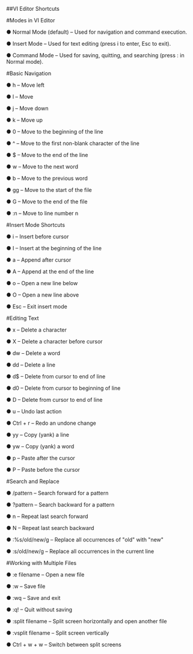 ##VI Editor Shortcuts

#Modes in VI Editor

● Normal Mode (default) – Used for navigation and command execution.

● Insert Mode – Used for text editing (press i to enter, Esc to exit).

● Command Mode – Used for saving, quitting, and searching (press : in Normal mode).


#Basic Navigation

● h – Move left

● l – Move 

● j – Move down

● k – Move up

● 0 – Move to the beginning of the line

● ^ – Move to the first non-blank character of the line

● $ – Move to the end of the line

● w – Move to the next word

● b – Move to the previous word

● gg – Move to the start of the file

● G – Move to the end of the file

● :n – Move to line number n


#Insert Mode Shortcuts

● i – Insert before cursor

● I – Insert at the beginning of the line

● a – Append after cursor

● A – Append at the end of the line

● o – Open a new line below

● O – Open a new line above

● Esc – Exit insert mode


#Editing Text

● x – Delete a character

● X – Delete a character before cursor

● dw – Delete a word

● dd – Delete a line

● d$ – Delete from cursor to end of line

● d0 – Delete from cursor to beginning of line

● D – Delete from cursor to end of line

● u – Undo last action

● Ctrl + r – Redo an undone change

● yy – Copy (yank) a line

● yw – Copy (yank) a word

● p – Paste after the cursor

● P – Paste before the cursor


#Search and Replace

● /pattern – Search forward for a pattern

● ?pattern – Search backward for a pattern

● n – Repeat last search forward

● N – Repeat last search backward

● :%s/old/new/g – Replace all occurrences of "old" with "new"

● :s/old/new/g – Replace all occurrences in the current line


#Working with Multiple Files

● :e filename – Open a new file

● :w – Save file

● :wq – Save and exit

● :q! – Quit without saving

● :split filename – Split screen horizontally and open another file

● :vsplit filename – Split screen vertically

● Ctrl + w + w – Switch between split screens







